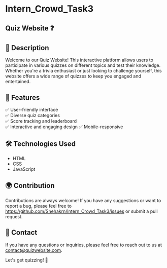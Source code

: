 # Intern_Crowd_Task3
## Quiz Website ❓

## 📖 Description
Welcome to our Quiz Website! This interactive platform allows users to participate in various quizzes on different topics and test their knowledge. Whether you're a trivia enthusiast or just looking to challenge yourself, this website offers a wide range of quizzes to keep you engaged and entertained.

## 🌟 Features
✅ User-friendly interface  
✅ Diverse quiz categories    
✅ Score tracking and leaderboard  
✅ Interactive and engaging design 
✅ Mobile-responsive  

## 🛠️ Technologies Used
- HTML
- CSS
- JavaScript

## 🌍 Contribution
Contributions are always welcome! If you have any suggestions or want to report a bug, please feel free to https://github.com/Snehakrn/Intern_Crowd_Task3/issues or submit a pull request.

## 📧 Contact
If you have any questions or inquiries, please feel free to reach out to us at contact@quizwebsite.com.

Let's get quizzing! 💪
